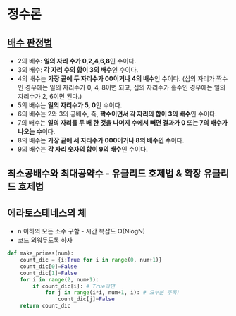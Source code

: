 

# 정수론
## [배수 판정법](https://ko.wikipedia.org/wiki/%EB%B0%B0%EC%88%98_%ED%8C%90%EC%A0%95%EB%B2%95) 
- 2의 배수: **일의 자리 수가 0,2,4,6,8**인 수이다.
- 3의 배수: **각 자리 수의 합이 3의 배수**인 수이다.
- 4의 배수는 **가장 끝에 두 자리수가 00이거나 4의 배수**인 수이다. (십의 자리가 짝수인 경우에는 일의 자리수가 0, 4, 8이면 되고, 십의 자리수가 홀수인 경우에는 일의 자리수가 2, 6이면 된다.)
- 5의 배수는 **일의 자리수가 5, 0**인 수이다.
- 6의 배수는 2와 3의 공배수, 즉, **짝수이면서 각 자리의 합이 3의 배수**인 수이다.
- 7의 배수는 **일의 자리를 두 배 한 것을 나머지 수에서 빼면 결과가 0 또는 7의 배수가 나오는 수**이다.
- 8의 배수는 **가장 끝에 세 자리수가 000이거나 8의 배수인 수**이다. 
- 9의 배수는 **각 자리 숫자의 합이 9의 배수**인 수이다.


## 최소공배수와 최대공약수 - 유클리드 호제법 & 확장 유클리드 호제법



## 에라토스테네스의 체 
- n 이하의 모든 소수 구함 - 시간 복잡도 O(NlogN)
- 코드 외워두도록 하자
```python 
def make_primes(num): 
    count_dic = {i:True for i in range(0, num+1)}
    count_dic[0]=False
    count_dic[1]=False
    for i in range(2, num+1):
        if count_dic[i]: # True라면
            for j in range(i*i, num+1, i): # 요부분 주목!
                count_dic[j]=False
    return count_dic
```
